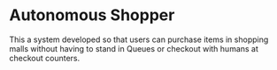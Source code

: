 # Autonomous Shopper
 This a system developed so that users can purchase items in shopping malls without having to stand in Queues or checkout with humans at checkout counters.

